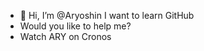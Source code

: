 - 👋 Hi, I’m @Aryoshin I want to learn GitHub
- Would you like to help me?
- Watch ARY on Cronos 



